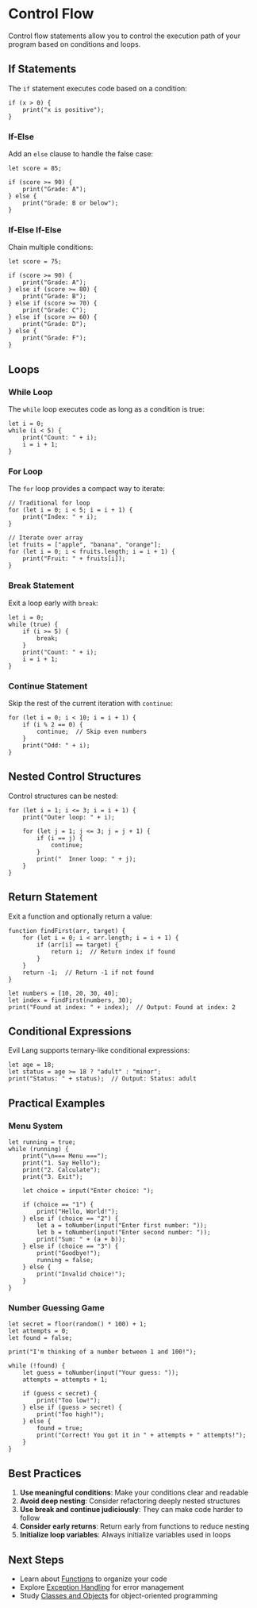 # Control Flow

Control flow statements allow you to control the execution path of your program based on conditions and loops.

## If Statements

The `if` statement executes code based on a condition:

```evil
if (x > 0) {
    print("x is positive");
}
```

### If-Else

Add an `else` clause to handle the false case:

```evil
let score = 85;

if (score >= 90) {
    print("Grade: A");
} else {
    print("Grade: B or below");
}
```

### If-Else If-Else

Chain multiple conditions:

```evil
let score = 75;

if (score >= 90) {
    print("Grade: A");
} else if (score >= 80) {
    print("Grade: B");
} else if (score >= 70) {
    print("Grade: C");
} else if (score >= 60) {
    print("Grade: D");
} else {
    print("Grade: F");
}
```

## Loops

### While Loop

The `while` loop executes code as long as a condition is true:

```evil
let i = 0;
while (i < 5) {
    print("Count: " + i);
    i = i + 1;
}
```

### For Loop

The `for` loop provides a compact way to iterate:

```evil
// Traditional for loop
for (let i = 0; i < 5; i = i + 1) {
    print("Index: " + i);
}

// Iterate over array
let fruits = ["apple", "banana", "orange"];
for (let i = 0; i < fruits.length; i = i + 1) {
    print("Fruit: " + fruits[i]);
}
```

### Break Statement

Exit a loop early with `break`:

```evil
let i = 0;
while (true) {
    if (i >= 5) {
        break;
    }
    print("Count: " + i);
    i = i + 1;
}
```

### Continue Statement

Skip the rest of the current iteration with `continue`:

```evil
for (let i = 0; i < 10; i = i + 1) {
    if (i % 2 == 0) {
        continue;  // Skip even numbers
    }
    print("Odd: " + i);
}
```

## Nested Control Structures

Control structures can be nested:

```evil
for (let i = 1; i <= 3; i = i + 1) {
    print("Outer loop: " + i);
    
    for (let j = 1; j <= 3; j = j + 1) {
        if (i == j) {
            continue;
        }
        print("  Inner loop: " + j);
    }
}
```

## Return Statement

Exit a function and optionally return a value:

```evil
function findFirst(arr, target) {
    for (let i = 0; i < arr.length; i = i + 1) {
        if (arr[i] == target) {
            return i;  // Return index if found
        }
    }
    return -1;  // Return -1 if not found
}

let numbers = [10, 20, 30, 40];
let index = findFirst(numbers, 30);
print("Found at index: " + index);  // Output: Found at index: 2
```

## Conditional Expressions

Evil Lang supports ternary-like conditional expressions:

```evil
let age = 18;
let status = age >= 18 ? "adult" : "minor";
print("Status: " + status);  // Output: Status: adult
```

## Practical Examples

### Menu System

```evil
let running = true;
while (running) {
    print("\n=== Menu ===");
    print("1. Say Hello");
    print("2. Calculate");
    print("3. Exit");
    
    let choice = input("Enter choice: ");
    
    if (choice == "1") {
        print("Hello, World!");
    } else if (choice == "2") {
        let a = toNumber(input("Enter first number: "));
        let b = toNumber(input("Enter second number: "));
        print("Sum: " + (a + b));
    } else if (choice == "3") {
        print("Goodbye!");
        running = false;
    } else {
        print("Invalid choice!");
    }
}
```

### Number Guessing Game

```evil
let secret = floor(random() * 100) + 1;
let attempts = 0;
let found = false;

print("I'm thinking of a number between 1 and 100!");

while (!found) {
    let guess = toNumber(input("Your guess: "));
    attempts = attempts + 1;
    
    if (guess < secret) {
        print("Too low!");
    } else if (guess > secret) {
        print("Too high!");
    } else {
        found = true;
        print("Correct! You got it in " + attempts + " attempts!");
    }
}
```

## Best Practices

1. **Use meaningful conditions**: Make your conditions clear and readable
2. **Avoid deep nesting**: Consider refactoring deeply nested structures
3. **Use break and continue judiciously**: They can make code harder to follow
4. **Consider early returns**: Return early from functions to reduce nesting
5. **Initialize loop variables**: Always initialize variables used in loops

## Next Steps

- Learn about [Functions](functions.md) to organize your code
- Explore [Exception Handling](exception-handling.md) for error management
- Study [Classes and Objects](classes-objects.md) for object-oriented programming